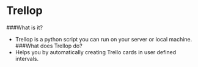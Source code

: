 # Trellop
###What is it?
- Trellop is a python script you can run on your server or local machine.
###What does Trellop do?
- Helps you by automatically creating Trello cards in user defined intervals.